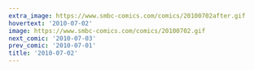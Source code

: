 ```yaml
---
extra_image: https://www.smbc-comics.com/comics/20100702after.gif
hovertext: '2010-07-02'
image: https://www.smbc-comics.com/comics/20100702.gif
next_comic: '2010-07-03'
prev_comic: '2010-07-01'
title: '2010-07-02'
---
```


